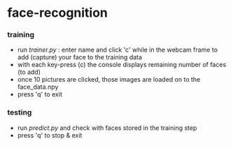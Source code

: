 # face-recognition

### training 
* run *trainer.py* : enter name and click 'c' while in the webcam frame to add (capture) your face to the training data
* with each key-press (c) the console displays remaining number of faces (to add)
* once 10 pictures are clicked, those images are loaded on to the face_data.npy
* press 'q' to exit

### testing
* run *predict.py* and check with faces stored in the training step
* press 'q' to stop & exit
